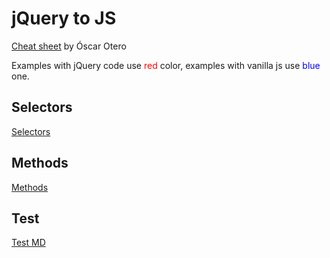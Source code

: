 # jQuery to JS

[Cheat sheet](https://oscarotero.com/jquery/) by Óscar Otero

Examples with jQuery code use <span style='color: red'>red</span> color, examples with vanilla js use <span style='color: blue'>blue</span> one.

## Selectors

[Selectors](?selectors/)

## Methods

[Methods](?methods/)

## Test

[Test MD](?test/)
